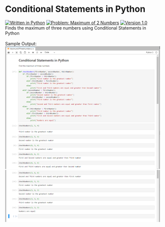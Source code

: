 # Conditional Statements in Python
[![Written in Python](https://img.shields.io/badge/language-Python-green)](#)
[![Problem: Maximum of 2 Numbers](https://img.shields.io/badge/problem-Finding%20Maximum-important)](#)
[![Version 1.0](https://img.shields.io/badge/version-1.0-informational)](#)\
Finds the maximum of three numbers using Conditional Statements in Python
\
\
Sample Output:\
[![Sample Output](/assets/images/python3numbersp1.png)](#)
[![Sample Output](/assets/images/python3numbersp2.png)](#)

